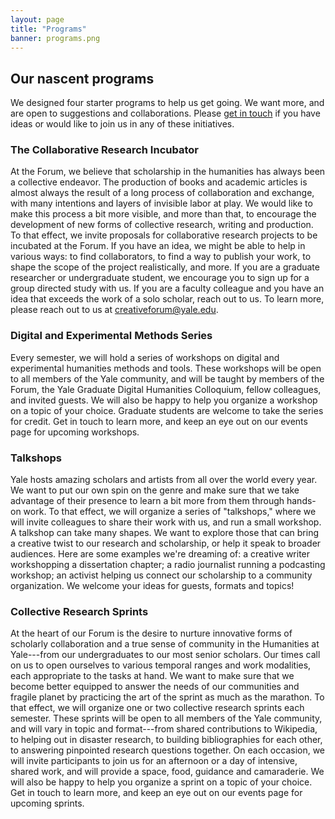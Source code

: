 ```yaml
---
layout: page
title: "Programs"
banner: programs.png
---
```


## Our nascent programs

We designed four starter programs to help us get going. We want more, and are open to suggestions and collaborations. Please [get in touch](mailto:creativeforum@yale.edu) if you have ideas or would like to join us in any of these initiatives.

### The Collaborative Research Incubator

At the Forum, we believe that scholarship in the humanities has always been a collective endeavor. The production of books and academic articles is almost always the result of a long process of collaboration and exchange, with many intentions and layers of invisible labor at play. We would like to make this process a bit more visible, and more than that, to encourage the development of new forms of collective research, writing and production. To that effect, we invite proposals for collaborative research projects to be incubated at the Forum. If you have an idea, we might be able to help in various ways: to find collaborators, to find a way to publish your work, to shape the scope of the project realistically, and more. If you are a graduate researcher or undergraduate student, we encourage you to sign up for a group directed study with us. If you are a faculty colleague and you have an idea that exceeds the work of a solo scholar, reach out to us. To learn more, please reach out to us at [creativeforum@yale.edu](mailto:creativeforum@yale.edu).

### Digital and Experimental Methods Series

Every semester, we will hold a series of workshops on digital and experimental humanities methods and tools. These workshops will be open to all members of the Yale community, and will be taught by members of the Forum, the Yale Graduate Digital Humanities Colloquium, fellow colleagues, and invited guests. We will also be happy to help you organize a workshop on a topic of your choice. Graduate students are welcome to take the series for credit. Get in touch to learn more, and keep an eye out on our events page for upcoming workshops.

### Talkshops

Yale hosts amazing scholars and artists from all over the world every year. We want to put our own spin on the genre and make sure that we take advantage of their presence to learn a bit more from them through hands-on work. To that effect, we will organize a series of "talkshops," where we will invite colleagues to share their work with us, and run a small workshop. A talkshop can take many shapes. We want to explore those that can bring a creative twist to our research and scholarship, or help it speak to broader audiences. Here are some examples we're dreaming of: a creative writer workshopping a dissertation chapter; a radio journalist running a podcasting workshop; an activist helping us connect our scholarship to a community organization. We welcome your ideas for guests, formats and topics!

### Collective Research Sprints

At the heart of our Forum is the desire to nurture innovative forms of scholarly collaboration and a true sense of community in the Humanities at Yale---from our undergraduates to our most senior scholars. Our times call on us to open ourselves to various temporal ranges and work modalities, each appropriate to the tasks at hand. We want to make sure that we become better equipped to answer the needs of our communities and fragile planet by practicing the art of the sprint as much as the marathon. To that effect, we will organize one or two collective research sprints each semester. These sprints will be open to all members of the Yale community, and will vary in topic and format---from shared contributions to Wikipedia, to helping out in disaster research, to building bibliographies for each other, to answering pinpointed research questions together. On each occasion, we will invite participants to join us for an afternoon or a day of intensive, shared work, and will provide a space, food, guidance and camaraderie. We will also be happy to help you organize a sprint on a topic of your choice. Get in touch to learn more, and keep an eye out on our events page for upcoming sprints.
